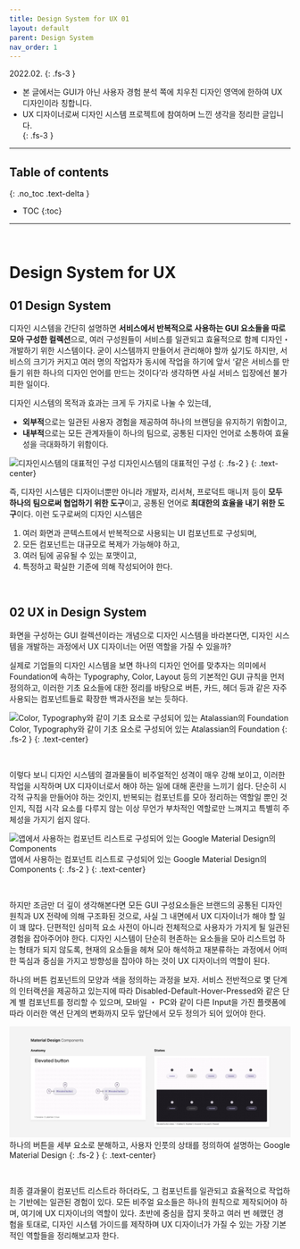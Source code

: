 ```yaml
---
title: Design System for UX 01
layout: default
parent: Design System
nav_order: 1
---
```

   
2022.02.
{: .fs-3 }

- 본 글에서는 GUI가 아닌 사용자 경험 분석 쪽에 치우친 디자인 영역에 한하여 UX 디자인이라 칭합니다.
- UX 디자이너로써 디자인 시스템 프로젝트에 참여하며 느낀 생각을 정리한 글입니다.  
{: .fs-3 }



---

## Table of contents
{: .no_toc .text-delta }

- TOC
{:toc}


---

<br/>


# Design System for UX

## 01 Design System

디자인 시스템을 간단히 설명하면 **서비스에서 반복적으로 사용하는 GUI 요소들을 따로 모아 구성한 컬렉션**으로, 여러 구성원들이 서비스를 일관되고 효율적으로 함께 디자인・개발하기 위한 시스템이다. 굳이 시스템까지 만들어서 관리해야 할까 싶기도 하지만, 서비스의 크기가 커지고 여러 명의 작업자가 동시에 작업을 하기에 앞서 ‘같은 서비스를 만들기 위한 하나의 디자인 언어를 만드는 것이다’라 생각하면 사실 서비스 입장에선 불가피한 일이다. 

디자인 시스템의 목적과 효과는 크게 두 가지로 나눌 수 있는데,  
- **외부적**으로는 일관된 사용자 경험을 제공하여 하나의 브랜딩을 유지하기 위함이고,
- **내부적**으로는 모든 관계자들이 하나의 팀으로, 공통된 디자인 언어로 소통하여 효율성을 극대화하기 위함이다.

![디자인시스템의 대표적인 구성](https://t1.daumcdn.net/brunch/service/user/27D8/image/gPM1WSDqqQaUnB5nf9i3jm7ZdtI.png)
디자인시스템의 대표적인 구성
{: .fs-2 }
{: .text-center}

  
즉, 디자인 시스템은 디자이너뿐만 아니라 개발자, 리서쳐, 프로덕트 매니저 등이 **모두 하나의 팀으로써 협업하기 위한 도구**이고, 공통된 언어로 **최대한의 효율을 내기 위한 도구**이다. 이런 도구로써의 디자인 시스템은 
1. 여러 화면과 콘텍스트에서 반복적으로 사용되는 UI 컴포넌트로 구성되며, 
2. 모든 컴포넌트는 대규모로 복제가 가능해야 하고,
3. 여러 팀에 공유될 수 있는 포맷이고,
4. 특정하고 확실한 기준에 의해 작성되어야 한다.

<br/>

## 02 UX in Design System

화면을 구성하는 GUI 컬렉션이라는 개념으로 디자인 시스템을 바라본다면, 디자인 시스템을 개발하는 과정에서 UX 디자이너는 어떤 역할을 가질 수 있을까?

실제로 기업들의 디자인 시스템을 보면 하나의 디자인 언어를 맞추자는 의미에서 Foundation에 속하는 Typography, Color, Layout 등의 기본적인 GUI 규칙을 먼저 정의하고, 이러한 기초 요소들에 대한 정리를 바탕으로 버튼, 카드, 헤더 등과 같은 자주 사용되는 컴포넌트들로 확장한 백과사전을 보는 듯하다.

![Color, Typography와 같이 기초 요소로 구성되어 있는 Atalassian의 Foundation](https://github.com/Gyeolhan/design-blog/assets/images/dsux1-1.png)
Color, Typography와 같이 기초 요소로 구성되어 있는 Atalassian의 Foundation
{: .fs-2 }
{: .text-center}

<br/>

이렇다 보니 디자인 시스템의 결과물들이 비주얼적인 성격이 매우 강해 보이고, 이러한 작업을 시작하며 UX 디자이너로서 해야 하는 일에 대해 혼란을 느끼기 쉽다. 단순히 시각적 규칙을 만들어야 하는 것인지, 반복되는 컴포넌트를 모아 정리하는 역할일 뿐인 것인지, 직접 시각 요소를 다루지 않는 이상 무언가 부차적인 역할로만 느껴지고 특별히 주체성을 가지기 쉽지 않다.

![앱에서 사용하는 컴포넌트 리스트로 구성되어 있는 Google Material Design의 Components](../assets/images/dsux1-2.png)
앱에서 사용하는 컴포넌트 리스트로 구성되어 있는 Google Material Design의 Components
{: .fs-2 }
{: .text-center}

<br/>

하지만 조금만 더 깊이 생각해본다면 모든 GUI 구성요소들은 브랜드의 공통된 디자인 원칙과 UX 전략에 의해 구조화된 것으로, 사실 그 내면에서 UX 디자이너가 해야 할 일이 꽤 많다. 단편적인 심미적 요소 사전이 아니라 전체적으로 사용자가 가지게 될 일관된 경험을 잡아주어야 한다. 디자인 시스템이 단순히 현존하는 요소들을 모아 리스트업 하는 형태가 되지 않도록, 현재의 요소들을 헤쳐 모아 해석하고 재분류하는 과정에서 어떠한 뚝심과 중심을 가지고 방향성을 잡아야 하는 것이 UX 디자이너의 역할이 된다.

하나의 버튼 컴포넌트의 모양과 색을 정의하는 과정을 보자. 서비스 전반적으로 몇 단계의 인터랙션을 제공하고 있는지에 따라 Disabled-Default-Hover-Pressed와 같은 단계 별 컴포넌트를 정리할 수 있으며, 모바일 ・ PC와 같이 다른 Input을 가진 플랫폼에 따라 이러한 액션 단계의 변화까지 모두 앞단에서 모두 정의가 되어 있어야 한다.

![하나의 버튼을 세부 요소로 분해하고, 사용자 인풋의 상태를 정의하여 설명하는 Google Material Design](https://github.com/Gyeolhan/design-blog/blob/46b831fcf019bc0a3050e201b3256631a0401319/assets/images/dsux1-3.png)
하나의 버튼을 세부 요소로 분해하고, 사용자 인풋의 상태를 정의하여 설명하는 Google Material Design
{: .fs-2 }
{: .text-center}

<br/>

최종 결과물이 컴포넌트 리스트라 하더라도, 그 컴포넌트를 일관되고 효율적으로 작업하는 기반에는 일관된 경험이 있다. 모든 비주얼 요소들은 하나의 원칙으로 제작되어야 하며, 여기에 UX 디자이너의 역할이 있다. 초반에 중심을 잡지 못하고 여러 번 헤맸던 경험을 토대로, 디자인 시스템 가이드를 제작하며 UX 디자이너가 가질 수 있는 가장 기본적인 역할들을 정리해보고자 한다.

<br/>
<br/>
<br/>